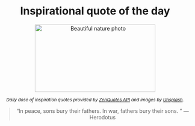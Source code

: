 
<div align="center">

# Inspirational quote of the day

<img src="./data/photo.jpeg" alt="Beautiful nature photo" width="320" height="180">

<sub><i>Daily dose of inspiration quotes provided by [ZenQuotes API](https://zenquotes.io/) and images by [Unsplash](https://unsplash.com/).</i></sub>


<blockquote>&ldquo;In peace, sons bury their fathers. In war, fathers bury their sons. &rdquo; &mdash; <footer>Herodotus</footer></blockquote>

</div>
